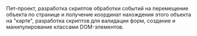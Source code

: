 Пет-проект, разработка скриптов обработки событий на перемещение объекта по странице и получение координат нахождения этого объекта на "карте", разработка скриптов для валидации форм, создание и манипулирование классами DOM-элементов.
